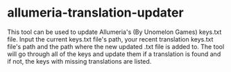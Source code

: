 # allumeria-translation-updater

This tool can be used to update Allumeria's (By Unomelon Games) keys.txt file. Input the current keys.txt file's path, your recent translation keys.txt file's path and the path where the new updated .txt file is added to. The tool will go through all of the keys and update them if a translation is found and if not, the keys with missing translations are listed.
